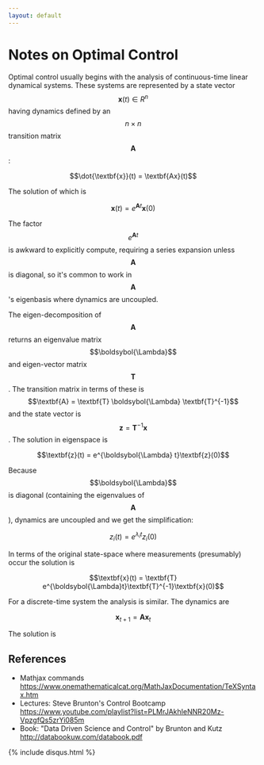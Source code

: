 ```yaml
---
layout: default
---
```


# Notes on Optimal Control

Optimal control usually begins with the analysis of continuous-time linear dynamical systems. These systems are represented by a state vector $$\textbf{x}(t) \in R^n$$ having dynamics defined by an $$n \times n$$ transition matrix $$\textbf{A}$$:

$$\dot{\textbf{x}}(t) = \textbf{Ax}(t)$$

The solution of which is

$$\textbf{x}(t) = e^{\textbf{A} t}\textbf{x}(0)$$

The factor $$e^{\textbf{A} t}$$ is awkward to explicitly compute, requiring a series expansion unless $$\textbf{A}$$ is diagonal, so it's common to work in $$\textbf{A}$$'s eigenbasis where dynamics are uncoupled.

The eigen-decomposition of $$\textbf{A}$$ returns an eigenvalue matrix $$\boldsybol{\Lambda}$$ and eigen-vector matrix $$\textbf{T}$$. The transition matrix in terms of these is $$\textbf{A} = \textbf{T} \boldsybol{\Lambda} \textbf{T}^{-1}$$ and the state vector is $$\textbf{z} = \textbf{T}^{-1}\textbf{x}$$. The solution in eigenspace is

$$\textbf{z}(t) = e^{\boldsybol{\Lambda} t}\textbf{z}(0)$$

Because $$\boldsybol{\Lambda}$$ is diagonal (containing the eigenvalues of $$\textbf{A}$$), dynamics are uncoupled and we get the simplification:

$$z_i(t) = e^{\lambda_i t} z_i(0)$$

In terms of the original state-space where measurements (presumably) occur the solution is

$$\textbf{x}(t) = \textbf{T} e^{\boldsybol{\Lambda}t}\textbf{T}^{-1}\textbf{x}(0)$$

For a discrete-time system the analysis is similar. The dynamics are

$$\textbf{x}_{t+1} = \textbf{Ax}_t$$

The solution is 





## References

- Mathjax commands https://www.onemathematicalcat.org/MathJaxDocumentation/TeXSyntax.htm
- Lectures: Steve Brunton's Control Bootcamp https://www.youtube.com/playlist?list=PLMrJAkhIeNNR20Mz-VpzgfQs5zrYi085m
- Book: "Data Driven Science and Control" by Brunton and Kutz http://databookuw.com/databook.pdf



{% include disqus.html %}